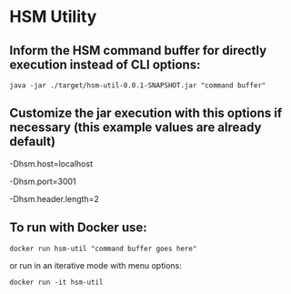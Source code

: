 # HSM Utility

## Inform the HSM command buffer for directly execution instead of CLI options:

`java -jar ./target/hsm-util-0.0.1-SNAPSHOT.jar "command buffer"`

## Customize the jar execution with this options if necessary (this example values are already default)

-Dhsm.host=localhost

-Dhsm.port=3001

-Dhsm.header.length=2

## To run with Docker use:

`docker run hsm-util "command buffer goes here"`

or run in an iterative mode with menu options:

`docker run -it hsm-util`

